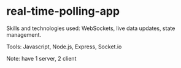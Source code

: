 <h1>real-time-polling-app</h1>
<p>Skills and technologies used: WebSockets, live data updates, state management.</p>
<p>Tools: Javascript, Node.js, Express, Socket.io</p>
<p>Note: have 1 server, 2 client</p>